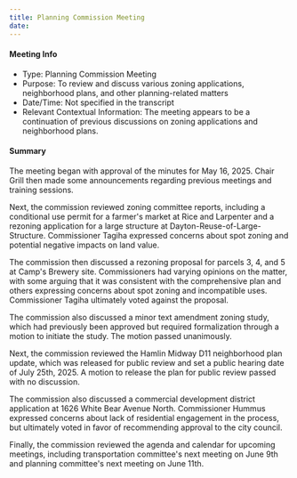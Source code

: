 ```yaml
---
title: Planning Commission Meeting
date: 
---
```

#### Meeting Info
* Type: Planning Commission Meeting
* Purpose: To review and discuss various zoning applications, neighborhood plans, and other planning-related matters
* Date/Time: Not specified in the transcript
* Relevant Contextual Information: The meeting appears to be a continuation of previous discussions on zoning applications and neighborhood plans.

#### Summary

The meeting began with approval of the minutes for May 16, 2025. Chair Grill then made some announcements regarding previous meetings and training sessions.

Next, the commission reviewed zoning committee reports, including a conditional use permit for a farmer's market at Rice and Larpenter and a rezoning application for a large structure at Dayton-Reuse-of-Large-Structure. Commissioner Tagiha expressed concerns about spot zoning and potential negative impacts on land value.

The commission then discussed a rezoning proposal for parcels 3, 4, and 5 at Camp's Brewery site. Commissioners had varying opinions on the matter, with some arguing that it was consistent with the comprehensive plan and others expressing concerns about spot zoning and incompatible uses. Commissioner Tagiha ultimately voted against the proposal.

The commission also discussed a minor text amendment zoning study, which had previously been approved but required formalization through a motion to initiate the study. The motion passed unanimously.

Next, the commission reviewed the Hamlin Midway D11 neighborhood plan update, which was released for public review and set a public hearing date of July 25th, 2025. A motion to release the plan for public review passed with no discussion.

The commission also discussed a commercial development district application at 1626 White Bear Avenue North. Commissioner Hummus expressed concerns about lack of residential engagement in the process, but ultimately voted in favor of recommending approval to the city council.

Finally, the commission reviewed the agenda and calendar for upcoming meetings, including transportation committee's next meeting on June 9th and planning committee's next meeting on June 11th.

